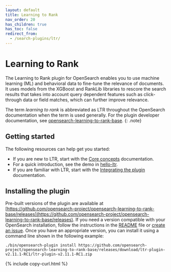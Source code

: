 ```yaml
---
layout: default
title: Learning to Rank
nav_order: 20
has_children: true
has_toc: false
redirect_from:
  - /search-plugins/ltr/
---
```


# Learning to Rank

The Learning to Rank plugin for OpenSearch enables you to use machine learning (ML) and behavioral data to fine-tune the relevance of documents. It uses models from the XGBoost and RankLib libraries to rescore the search results that takes into account query dependent features such as click-through data or field matches, which can further improve relevance.

The term _learning to rank_ is abbreviated as LTR throughout the OpenSearch documentation when the term is used generally. For the plugin developer documentation, see [opensearch-learning-to-rank-base](https://github.com/opensearch-project/opensearch-learning-to-rank-base).
{: .note} 

## Getting started

The following resources can help get you started:

- If you are new to LTR, start with the [Core concepts]({{site.url}}{{site.baseurl}}/search-plugins/ltr/core-concepts/) documentation.
- For a quick introduction, see the demo in [hello-ltr](https://github.com/o19s/hello-ltr).
- If you are familiar with LTR, start with the [Integrating the plugin]({{site.url}}{{site.baseurl}}/search-plugins/ltr/fits-in/) documentation.

## Installing the plugin

Pre-built versions of the plugin are available at [https://github.com/opensearch-project/opensearch-learning-to-rank-base/releases](https://github.com/opensearch-project/opensearch-learning-to-rank-base/releases). If you need a version compatible with your OpenSearch installation, follow the instructions in the [README](https://github.com/opensearch-project/opensearch-learning-to-rank-base#development) file or [create an issue](https://github.com/opensearch-project/opensearch-learning-to-rank-base/issues). Once you have an appropriate version, you can install it using a command line shown in the following example:

```
./bin/opensearch-plugin install https://github.com/opensearch-project/opensearch-learning-to-rank-base/releases/download/ltr-plugin-v2.11.1-RC1/ltr-plugin-v2.11.1-RC1.zip 
```
{% include copy-curl.html %}
